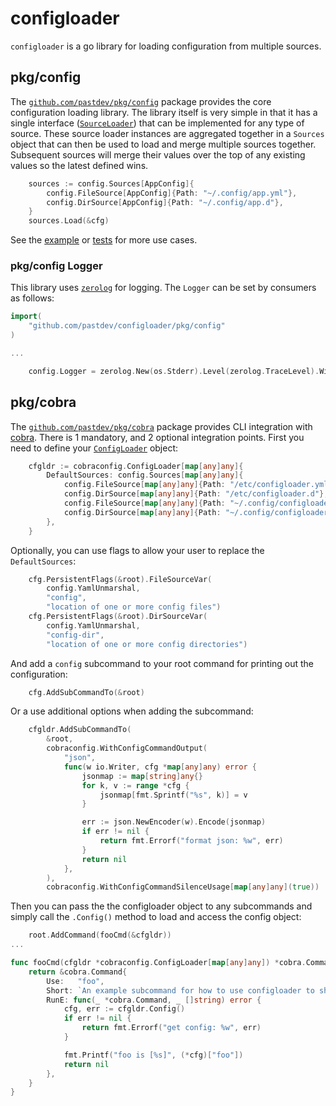 # configloader

`configloader` is a go library for loading configuration from multiple sources.

## pkg/config

The [`github.com/pastdev/pkg/config`](./pkg/config) package provides the core configuration loading library.
The library itself is very simple in that it has a single interface ([`SourceLoader`](./pkg/config/config.go)) that can be implemented for any type of source.
These source loader instances are aggregated together in a `Sources` object that can then be used to load and merge multiple sources together.
Subsequent sources will merge their values over the top of any existing values so the latest defined wins.

```go
    sources := config.Sources[AppConfig]{
        config.FileSource[AppConfig]{Path: "~/.config/app.yml"},
        config.DirSource[AppConfig]{Path: "~/.config/app.d"},
    }
    sources.Load(&cfg)
```

See the [example](./pkg/config/example_test.go) or [tests](./pkg/config/config_test.go) for more use cases.

### pkg/config Logger

This library uses [`zerolog`](https://github.com/rs/zerolog) for logging.
The `Logger` can be set by consumers as follows:

```go
import(
    "github.com/pastdev/configloader/pkg/config"
)

...

    config.Logger = zerolog.New(os.Stderr).Level(zerolog.TraceLevel).With().Timestamp().Logger()
```

## pkg/cobra

The [`github.com/pastdev/pkg/cobra`](./pkg/cobra) package provides CLI integration with [cobra](https://github.com/spf13/cobra).
There is 1 mandatory, and 2 optional integration points.
First you need to define your [`ConfigLoader`](./pkg/cobra/config.go) object:

```go
    cfgldr := cobraconfig.ConfigLoader[map[any]any]{
        DefaultSources: config.Sources[map[any]any]{
            config.FileSource[map[any]any]{Path: "/etc/configloader.yml"},
            config.DirSource[map[any]any]{Path: "/etc/configloader.d"},
            config.FileSource[map[any]any]{Path: "~/.config/configloader.yml"},
            config.DirSource[map[any]any]{Path: "~/.config/configloader.d"},
        },
    }
```

Optionally, you can use flags to allow your user to replace the `DefaultSources`:

```go
    cfg.PersistentFlags(&root).FileSourceVar(
        config.YamlUnmarshal,
        "config",
        "location of one or more config files")
    cfg.PersistentFlags(&root).DirSourceVar(
        config.YamlUnmarshal,
        "config-dir",
        "location of one or more config directories")
```

And add a `config` subcommand to your root command for printing out the configuration:

```go
    cfg.AddSubCommandTo(&root)
```

Or a use additional options when adding the subcommand:

```go
    cfgldr.AddSubCommandTo(
        &root,
        cobraconfig.WithConfigCommandOutput(
            "json",
            func(w io.Writer, cfg *map[any]any) error {
                jsonmap := map[string]any{}
                for k, v := range *cfg {
                    jsonmap[fmt.Sprintf("%s", k)] = v
                }

                err := json.NewEncoder(w).Encode(jsonmap)
                if err != nil {
                    return fmt.Errorf("format json: %w", err)
                }
                return nil
            },
        ),
        cobraconfig.WithConfigCommandSilenceUsage[map[any]any](true))
```

Then you can pass the the configloader object to any subcommands and simply call the `.Config()` method to load and access the config object:

```go
    root.AddCommand(fooCmd(&cfgldr))
...

func fooCmd(cfgldr *cobraconfig.ConfigLoader[map[any]any]) *cobra.Command {
    return &cobra.Command{
        Use:   "foo",
        Short: `An example subcommand for how to use configloader to show the value of foo.`,
        RunE: func(_ *cobra.Command, _ []string) error {
            cfg, err := cfgldr.Config()
            if err != nil {
                return fmt.Errorf("get config: %w", err)
            }

            fmt.Printf("foo is [%s]", (*cfg)["foo"])
            return nil
        },
    }
}
```
